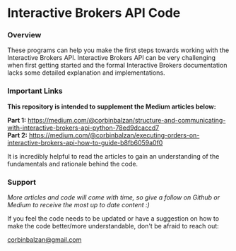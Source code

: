 # Interactive Brokers API Code

### Overview 

These programs can help you make the first steps towards working with the Interactive Brokers API. Interactive Brokers API can be very challenging when first getting started and the formal Interactive Brokers documentation lacks some detailed explanation and implementations. 

### Important Links

**This repository is intended to supplement the Medium articles below:**

**Part 1:** https://medium.com/@corbinbalzan/structure-and-communicating-with-interactive-brokers-api-python-78ed9dcaccd7     
**Part 2:** https://medium.com/@corbinbalzan/executing-orders-on-interactive-brokers-api-how-to-guide-b8fb6059a0f0

It is incredibly helpful to read the articles to gain an understanding of the fundamentals and rationale behind the code. 

### Support

*More articles and code will come with time, so give a follow on Github or Medium to receive the most up to date content :)*

If you feel the code needs to be updated or have a suggestion on how to make the code better/more understandable, don't be afraid to reach out:

corbinbalzan@gmail.com



